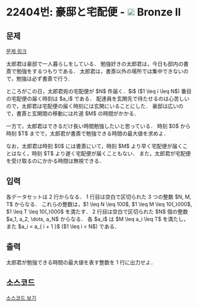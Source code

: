 # 22404번: 豪邸と宅配便 - <img src="https://static.solved.ac/tier_small/4.svg" style="height:20px" /> Bronze II

<!-- performance -->

<!-- 문제 제출 후 깃허브에 푸시를 했을 때 제출한 코드의 성능이 입력될 공간입니다.-->

<!-- end -->

## 문제

[문제 링크](https://boj.kr/22404)


<p>太郎君は豪邸で一人暮らしをしている． 勉強好きの太郎君は，今日も邸内の書斎で勉強をするつもりである． 太郎君は，書斎以外の場所では集中できないので，勉強は必ず書斎で行う．</p>

<p>ところがこの日，太郎君宛の宅配便が $N$ 件届く．$i$ ($1 \leq i \leq N$) 番目の宅配便の届く時刻は $a_i$ である． 配達員を玄関先で待たせるのは心苦しいので，太郎君は宅配便の届く時刻には玄関にいることにした． 豪邸は広いので，書斎と玄関間の移動には片道 $M$ の時間がかかる．</p>

<p>一方で，太郎君はできるだけ長い時間勉強したいと思っている． 時刻 $0$ から時刻 $T$ までで，太郎君が書斎で勉強できる時間の最大値を求めよ．</p>

<p>なお，太郎君は時刻 $0$ には書斎にいて，時刻 $M$ より早く宅配便が届くことはなく，時刻 $T$ より遅く宅配便が届くこともない． また，太郎君が宅配便を受け取るのにかかる時間は無視できる．</p>



## 입력


<p>各データセットは 2 行からなる． 1 行目は空白で区切られた 3 つの整数 $N, M, T$ からなる． これらの整数は，$1 \leq N \leq 100$, $1 \leq M \leq 10{,}000$, $1 \leq T \leq 10{,}000$ を満たす． 2 行目は空白で区切られた $N$ 個の整数 $a_1, a_2, \dots, a_N$ からなる． 各 $a_i$ は $M \leq a_i \leq T$ を満たし，また $a_i &lt; a_{ i + 1 }$ ($1 \leq i &lt; N$) である．</p>



## 출력


<p>太郎君が勉強できる時間の最大値を表す整数を 1 行に出力せよ．</p>



## 소스코드

[소스코드 보기](豪邸と宅配便.py)